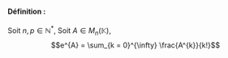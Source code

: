 #### Définition : 
Soit $n, p \in \mathbb{N}^{*}$, 
Soit $A \in M_{n}(\mathbb{K})$, 
$$e^{A} = \sum_{k = 0}^{\infty} \frac{A^{k}}{k!}$$

